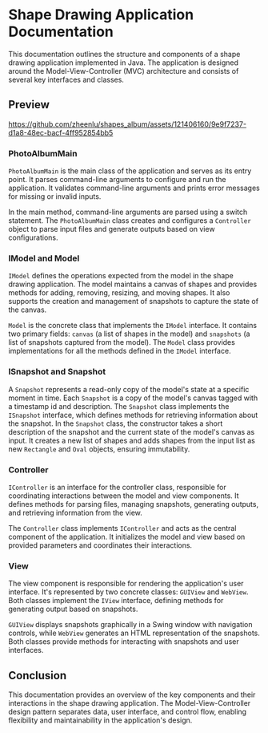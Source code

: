 # Shape Drawing Application Documentation

This documentation outlines the structure and components of a shape drawing application implemented in Java. The application is designed around the Model-View-Controller (MVC) architecture and consists of several key interfaces and classes.

## Preview

https://github.com/zheenlu/shapes_album/assets/121406160/9e9f7237-d1a8-48ec-bacf-4ff952854bb5



### PhotoAlbumMain

`PhotoAlbumMain` is the main class of the application and serves as its entry point. It parses command-line arguments to configure and run the application. It validates command-line arguments and prints error messages for missing or invalid inputs.

In the main method, command-line arguments are parsed using a switch statement. The `PhotoAlbumMain` class creates and configures a `Controller` object to parse input files and generate outputs based on view configurations.

### IModel and Model

`IModel` defines the operations expected from the model in the shape drawing application. The model maintains a canvas of shapes and provides methods for adding, removing, resizing, and moving shapes. It also supports the creation and management of snapshots to capture the state of the canvas.

`Model` is the concrete class that implements the `IModel` interface. It contains two primary fields: `canvas` (a list of shapes in the model) and `snapshots` (a list of snapshots captured from the model). The `Model` class provides implementations for all the methods defined in the `IModel` interface.

### ISnapshot and Snapshot

A `Snapshot` represents a read-only copy of the model's state at a specific moment in time. Each `Snapshot` is a copy of the model's canvas tagged with a timestamp id and description. The `Snapshot` class implements the `ISnapshot` interface, which defines methods for retrieving information about the snapshot. In the `Snapshot` class, the constructor takes a short description of the snapshot and the current state of the model's canvas as input. It creates a new list of shapes and adds shapes from the input list as new `Rectangle` and `Oval` objects, ensuring immutability.

### Controller

`IController` is an interface for the controller class, responsible for coordinating interactions between the model and view components. It defines methods for parsing files, managing snapshots, generating outputs, and retrieving information from the view.

The `Controller` class implements `IController` and acts as the central component of the application. It initializes the model and view based on provided parameters and coordinates their interactions.

### View

The view component is responsible for rendering the application's user interface. It's represented by two concrete classes: `GUIView` and `WebView`. Both classes implement the `IView` interface, defining methods for generating output based on snapshots.

`GUIView` displays snapshots graphically in a Swing window with navigation controls, while `WebView` generates an HTML representation of the snapshots. Both classes provide methods for interacting with snapshots and user interfaces.

## Conclusion

This documentation provides an overview of the key components and their interactions in the shape drawing application. The Model-View-Controller design pattern separates data, user interface, and control flow, enabling flexibility and maintainability in the application's design.
